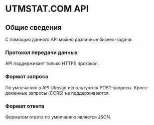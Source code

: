 # UTMSTAT.COM API


## Общие сведения

С помощью данного API можно различные бизнес-задачи.

### Протокол передачи данных

API поддерживает только HTTPS протокол.


### Формат запроса

По умолчанию в API Utmstat используются POST-запросы. Кросс-доменные запросы (CORS) не поддерживаются. 

### Формат ответа

Форматом ответа по умолчанию является JSON.